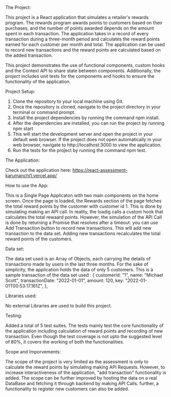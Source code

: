 The Project:

 This project is a React application that simulates a retailer's rewards program. The rewards program awards points to customers based on their purchases, and the number of points awarded depends on the amount spent in each transaction. The application takes in a record of every transaction during a three-month period and calculates the reward points earned for each customer per month and total. The application can be used to record new transactions and the reward points are calculated based on the added transaction. 

 This project demonstrates the use of functional components, custom hooks and the Context API to share state between components. Additionally, the project includes unit tests for the components and hooks to ensure the functionality of the application.

Project Setup:

 1. Clone the repository to your local machine using Git.
 2. Once the repository is cloned, navigate to the project directory in your terminal or command prompt.
 3. Install the project dependencies by running the command npm install.
 4. After the dependencies are installed, you can run the project by running npm start
 5. This will start the development server and open the project in your default web browser. If the project does not open automatically in your web browser, navigate to http://localhost:3000 to view the application.
 6. Run the tests for the project by running the command npm test.

The Application:

Check out the application here: https://react-assessment-karumanchi1.vercel.app/


How to use the App:

 This is a Single Page Applicaton with two main components on the home screen. Once the page is loaded, the Rewards section of the page fetches the total reward points by the customer with customer id 1. This is done by simulating making an API call. In reality, the loadig calls a custom hook that calculates the total rewaard points. However, the simulation of the API Call is done by returning a Promise that resolves after a timeout.  you can use Add Transaction button to record new transactions. This will add new transaction to the data set. Adding new transactions recalculates the total reward points of the customers.

Data set: 

 The data set used is an Array of Objects, each carrying the details of transactions made by users in the last three months. For the sake of simplicity, the application holds the data of only 5 customers. 
 This is a sample transaction of the data set used :
      {
     customerId: "1",
     name: "Michael Scott",
     transactionDate: "2022-01-01",
     amount: 120,
     key: "2022-01-01T00:53:17.161Z",
   },


Libraries used: 

 No external Libraries are used to build this project. 


Testing: 

 Added a total of 5 test suites. The tests mainly test the core functionality of the application including calculation of reward points and recording of new transaction. Even though the test coverage is not upto the suggested level of 80%, it covers the working of both the functionalities.

Scope and Imporvements:

 The scope of the project is very limited as the assessment is only to calculate the reward points by simulating making API Requests. However, to increase interactiveness of the application, "add transaction" functionality is added. The scope can be further improved by hosting the data on a real DataBase and fetching it through backend by making API Calls. further, a functionality to register new customers can also be added.



